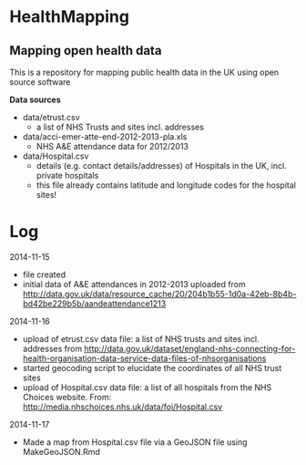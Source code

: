 HealthMapping
=============

Mapping open health data
------------------------

This is a repository for mapping public health data in the UK using open source software

**Data sources**
- data/etrust.csv
  + a list of NHS Trusts and sites incl. addresses
- data/acci-emer-atte-end-2012-2013-pla.xls
  + NHS A&E attendance data for 2012/2013
- data/Hospital.csv
  + details (e.g. contact details/addresses) of Hospitals in the UK, incl. private hospitals
  + this file already contains latitude and longitude codes for the hospital sites!

Log
===

2014-11-15
- file created
- initial data of A&E attendances in 2012-2013 uploaded from http://data.gov.uk/data/resource_cache/20/204b1b55-1d0a-42eb-8b4b-bd42be229b5b/aandeattendance1213

2014-11-16
- upload of etrust.csv data file: a list of NHS trusts and sites incl. addresses from http://data.gov.uk/dataset/england-nhs-connecting-for-health-organisation-data-service-data-files-of-nhsorganisations
- started geocoding script to elucidate the coordinates of all NHS trust sites
- upload of Hospital.csv data file: a list of all hospitals from the NHS Choices website. From: http://media.nhschoices.nhs.uk/data/foi/Hospital.csv

2014-11-17
- Made a map from Hospital.csv file via a GeoJSON file using MakeGeoJSON.Rmd